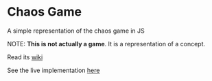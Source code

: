 # Chaos Game

A simple representation of the chaos game in JS

NOTE: **This is not actually a game**. It is a representation of a concept.

Read its [wiki](https://en.wikipedia.org/wiki/Chaos_game)

See the live implementation [here](https://kaydee.github.io/Chaos-Game)